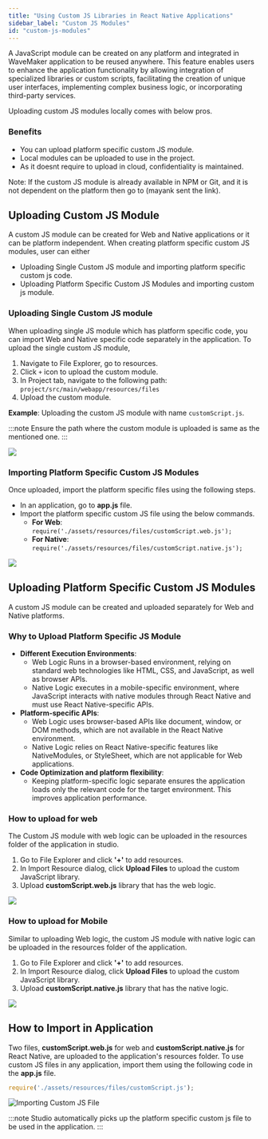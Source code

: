 ```yaml
---
title: "Using Custom JS Libraries in React Native Applications"
sidebar_label: "Custom JS Modules"
id: "custom-js-modules"
---
```


A JavaScript module can be created on any platform and integrated in WaveMaker application to be reused anywhere. This feature enables users to enhance the application functionality by allowing integration of specialized libraries or custom scripts, facilitating the creation of unique user interfaces, implementing complex business logic, or incorporating third-party services.

Uploading custom JS modules locally comes with below pros.

### Benefits

- You can upload platform specific custom JS module.
- Local modules can be uploaded to use in the project.
- As it doesnt require to upload in cloud, confidentiality is maintained. 


Note: If the custom JS module is already available in NPM or Git, and it is not dependent on the platform then go to (mayank sent the link).

## Uploading Custom JS Module

A custom JS module can be created for Web and Native applications or it can be platform independent. When creating platform specific custom JS modules, user can either

- Uploading Single Custom JS module and importing platform specific custom js code.
- Uploading Platform Specific Custom JS Modules and importing custom js module.


### Uploading Single Custom JS module

When uploading single JS module which has platform specific code, you can import Web and Native specific code separately in the application. To upload the single custom JS module, 

1. Navigate to File Explorer, go to resources.
2. Click `+` icon to upload the custom module.
3. In Project tab, navigate to the following path: `project/src/main/webapp/resources/files`
4. Upload the custom module.

**Example**: Uploading the custom JS module with name `customScript.js`.

:::note
Ensure the path where the custom module is uploaded is same as the mentioned one.
:::

![](/learn/assets/single-js-module.png)

### Importing Platform Specific Custom JS Modules

Once uploaded, import the platform specific files using the following steps.

- In an application, go to **app.js** file.
- Import the platform specific custom JS file using the below commands.
  - **For Web**: `require('./assets/resources/files/customScript.web.js');`
  - **For Native**: `require('./assets/resources/files/customScript.native.js');`


![](/learn/assets/importing-single-custom-module.png)

## Uploading Platform Specific Custom JS Modules

A custom JS module can be created and uploaded separately for Web and Native platforms.

### Why to Upload Platform Specific JS Module

- **Different Execution Environments**: 
  - Web Logic Runs in a browser-based environment, relying on standard web technologies like HTML, CSS, and JavaScript, as well as browser APIs.
  - Native Logic executes in a mobile-specific environment, where JavaScript interacts with native modules through React Native and must use React Native-specific APIs.
- **Platform-specific APIs**:
  - Web Logic uses browser-based APIs like document, window, or DOM methods, which are not available in the React Native environment.
  - Native Logic relies on React Native-specific features like NativeModules, or StyleSheet, which are not applicable for Web applications.
- **Code Optimization and platform flexibility**: 
  - Keeping platform-specific logic separate ensures the application loads only the relevant code for the target environment. This improves application performance.

### How to upload for web

The Custom JS module with web logic can be uploaded in the resources folder of the application in studio.

1. Go to File Explorer and click **'+'** to add resources.
2. In Import Resource dialog, click **Upload Files** to upload the custom JavaScript library.
3. Upload **customScript.web.js** library that has the web logic.

![](/learn/assets/web-js-module.png)

### How to upload for Mobile

Similar to uploading Web logic, the custom JS module with native logic can be uploaded in the resources folder of the application.

1. Go to File Explorer and click **'+'** to add resources.
2. In Import Resource dialog, click **Upload Files** to upload the custom JavaScript library.
3. Upload **customScript.native.js** library that has the native logic.

![](/learn/assets/native-js-module.png)

## How to Import in Application

Two files, **customScript.web.js** for web and **customScript.native.js** for React Native, are uploaded to the application's resources folder. To use custom JS files in any application, import them using the following code in the **app.js** file.


```JavaScript
require('./assets/resources/files/customScript.js');
```

![Importing Custom JS File](/learn/assets/importing-custom-js-file.png)

:::note
Studio automatically picks up the platform specific custom js file to be used in the application.
:::

































